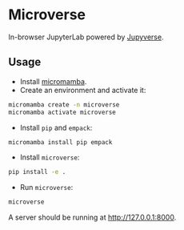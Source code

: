 # Microverse

In-browser JupyterLab powered by [Jupyverse](https://github.com/jupyter-server/jupyverse).

## Usage

- Install [micromamba](https://mamba.readthedocs.io/en/latest/installation/micromamba-installation.html).
- Create an environment and activate it:
```bash
micromamba create -n microverse
micromamba activate microverse
```
- Install `pip` and `empack`:
```bash
micromamba install pip empack
```
- Install `microverse`:
```bash
pip install -e .
```
- Run `microverse`:
```bash
microverse
```

A server should be running at http://127.0.0.1:8000.
